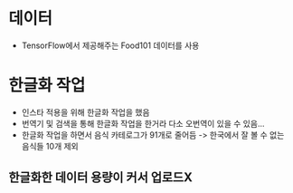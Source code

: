 # 데이터
- TensorFlow에서 제공해주는 Food101 데이터를 사용

# 한글화 작업
- 인스타 적용을 위해 한글화 작업을 했음
- 번역기 및 검색을 통해 한글화 작업을 한거라 다소 오번역이 있을 수 있음...
- 한글화 작업을 하면서 음식 카테로그가 91개로 줄어듬
  -> 한국에서 잘 볼 수 없는 음식들 10개 제외

## 한글화한 데이터 용량이 커서 업로드X
